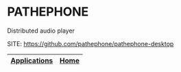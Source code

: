 # PATHEPHONE
 
 Distributed audio player
 
 SITE: https://github.com/pathephone/pathephone-desktop

 | [Applications](https://portable-linux-apps.github.io/apps.html) | [Home](https://portable-linux-apps.github.io)
 | --- | --- |
